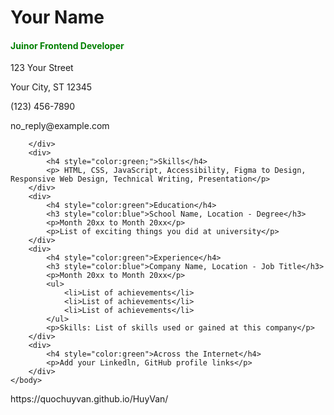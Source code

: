 <!DOCTYPE html>
<html>
	<head>
		<meta charset="UTF-8">
		<meta name="description" content="This is an awesome website">
		<title>Huy's Website</title>
	</head>
	<body>
		<h1>Your Name</h1>
		<div>
			<h4 style="color:green;"> Juinor Frontend Developer</h4>
			<p>123 Your Street</p>
			<p>Your City, ST 12345</p>
			<p>(123) 456-7890</p>
			<p>no_reply@example.com</p>
			
		</div>
		<div>
			<h4 style="color:green;">Skills</h4>
			<p> HTML, CSS, JavaScript, Accessibility, Figma to Design, Responsive Web Design, Technical Writing, Presentation</p>
		</div>
		<div>
			<h4 style="color:green">Education</h4>
			<h3 style="color:blue">School Name, Location - Degree</h3>
			<p>Month 20xx to Month 20xx</p>
			<p>List of exciting things you did at university</p>
		</div>
		<div>
			<h4 style="color:green">Experience</h4>
			<h3 style="color:blue">Company Name, Location - Job Title</h3>
			<p>Month 20xx to Month 20xx</p>
			<ul>
				<li>List of achievements</li>
				<li>List of achievements</li>
				<li>List of achievements</li>
			</ul>
			<p>Skills: List of skills used or gained at this company</p>
		</div>
		<div>
			<h4 style="color:green">Across the Internet</h4>
			<p>Add your Linkedln, GitHub profile links</p>
		</div>
	</body>
</html>
https://quochuyvan.github.io/HuyVan/
